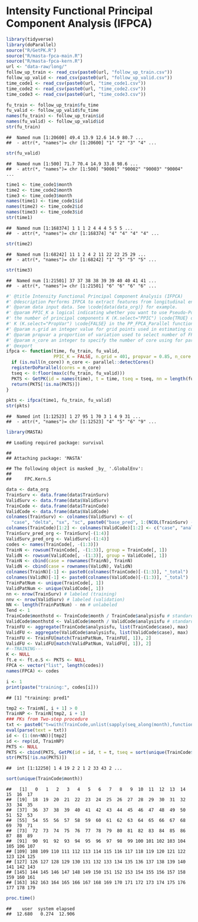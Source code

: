 Intensity Functional Principal Component Analysis (IFPCA)
================

``` r
library(tidyverse)
library(doParallel)
source("R/GetPK.R")
source("R/masta-fpca-main.R")
source("R/masta-fpca-kern.R")
url <- "data-raw/long/"
follow_up_train <- read_csv(paste0(url, "follow_up_train.csv"))
follow_up_valid <- read_csv(paste0(url, "follow_up_valid.csv"))
time_code1 <- read_csv(paste0(url, "time_code1.csv"))
time_code2 <- read_csv(paste0(url, "time_code2.csv"))
time_code3 <- read_csv(paste0(url, "time_code3.csv"))
```

``` r
fu_train <- follow_up_train$fu_time
fu_valid <- follow_up_valid$fu_time
names(fu_train) <- follow_up_train$id
names(fu_valid) <- follow_up_valid$id
str(fu_train)
```

    ##  Named num [1:20600] 49.4 13.9 12.6 14.9 80.7 ...
    ##  - attr(*, "names")= chr [1:20600] "1" "2" "3" "4" ...

``` r
str(fu_valid)
```

    ##  Named num [1:500] 71.7 70.4 14.9 33.8 98.6 ...
    ##  - attr(*, "names")= chr [1:500] "90001" "90002" "90003" "90004" ...

``` r
time1 <- time_code1$month
time2 <- time_code2$month
time3 <- time_code3$month
names(time1) <- time_code1$id
names(time2) <- time_code2$id
names(time3) <- time_code3$id
str(time1)
```

    ##  Named num [1:168374] 1 1 1 2 4 4 4 5 5 5 ...
    ##  - attr(*, "names")= chr [1:168374] "4" "4" "4" "4" ...

``` r
str(time2)
```

    ##  Named num [1:68242] 11 1 2 4 2 11 22 22 25 29 ...
    ##  - attr(*, "names")= chr [1:68242] "1" "5" "5" "5" ...

``` r
str(time3)
```

    ##  Named num [1:21501] 37 37 38 38 39 39 40 40 41 41 ...
    ##  - attr(*, "names")= chr [1:21501] "6" "6" "6" "6" ...

``` r
#' @title Intensity Functional Principal Component Analysis (IFPCA)
#' @description Performs IFPCA to extract features from longitudinal encounter data.
#' @param data input data. See \code{data(data_org)} for example.
#' @param PPIC_K a logical indicating whether you want to use Pseudo-Poisson Information Criterion to choose 
#' the number of principal components K (K.select="PPIC") \code{TRUE} or another criterion to choose 
#' K (K.select="PropVar") \code{FALSE} in the PP_FPCA_Parallel function (hidden). Default is \code{FALSE}.
#' @param n.grid an integer value for grid points used in estimating covariance function g. Default is \code{401}.
#' @param propvar a proportion of variation used to select number of FPCs. Default is \code{0.85}.
#' @param n_core an integer to specify the number of core using for parallel computing. 
#' @export
ifpca <- function(time, fu_train, fu_valid, 
                  PPIC_K = FALSE, n.grid = 401, propvar = 0.85, n_core = NULL) {
  if (is.null(n_core)) n_core <- parallel::detectCores()
  registerDoParallel(cores = n_core)    
  tseq <- 0:floor(max(c(fu_train, fu_valid)))
  PKTS <- GetPK(id = names(time), t = time, tseq = tseq, nn = length(fu_train))
  return(PKTS[!is.na(PKTS)])
}
```

``` r
pkts <- ifpca(time1, fu_train, fu_valid)
str(pkts)
```

    ##  Named int [1:12523] 1 27 95 1 70 3 1 4 9 31 ...
    ##  - attr(*, "names")= chr [1:12523] "4" "5" "6" "9" ...

``` r
library(MASTA)
```

    ## Loading required package: survival

    ## 
    ## Attaching package: 'MASTA'

    ## The following object is masked _by_ '.GlobalEnv':
    ## 
    ##     FPC.Kern.S

``` r
data <- data_org
TrainSurv <- data.frame(data$TrainSurv)
ValidSurv <- data.frame(data$ValidSurv)
TrainCode <- data.frame(data$TrainCode)
ValidCode <- data.frame(data$ValidCode)
colnames(TrainSurv) <- colnames(ValidSurv) <- c(
  "case", "delta", "sx", "sc", paste0("base_pred", 1:(NCOL(TrainSurv) - 4)))
colnames(TrainCode)[1:2] <- colnames(ValidCode)[1:2] <- c("case", "analysisfu")  
TrainSurv_pred_org <- TrainSurv[-(1:4)]
ValidSurv_pred_org <- ValidSurv[-(1:4)]  
codes <- names(TrainCode[, -(1:3)])
TrainN <- rowsum(TrainCode[, -(1:3)], group = TrainCode[, 1])
ValidN <- rowsum(ValidCode[, -(1:3)], group = ValidCode[, 1])
TrainN <- cbind(case = rownames(TrainN), TrainN)
ValidN <- cbind(case = rownames(ValidN), ValidN)  
colnames(TrainN)[-1] <- paste0(colnames(TrainCode)[-(1:3)], "_total")
colnames(ValidN)[-1] <- paste0(colnames(ValidCode)[-(1:3)], "_total")
TrainPatNum <- unique(TrainCode[, 1])
ValidPatNum <- unique(ValidCode[, 1])
nn <- nrow(TrainSurv) # labeled (training)
nnv <- nrow(ValidSurv) # labeled (validation)
NN <- length(TrainPatNum) - nn # unlabeled  
Tend <- 1
TrainCode$monthstd <- TrainCode$month / TrainCode$analysisfu # standardize follow up time
ValidCode$monthstd <- ValidCode$month / ValidCode$analysisfu # standardize follow up time 
TrainFU <- aggregate(TrainCode$analysisfu, list(TrainCode$case), max)  
ValidFU <- aggregate(ValidCode$analysisfu, list(ValidCode$case), max)
TrainFU <- TrainFU[match(TrainPatNum, TrainFU[, 1]), 2]
ValidFU <- ValidFU[match(ValidPatNum, ValidFU[, 1]), 2]
#--TRAINING---
K <- NULL
ft.e <- ft.e.S <- PKTS <- NULL
FPCA <- vector("list", length(codes))
names(FPCA) <- codes
```

``` r
i <- 1
print(paste("training:", codes[i]))
```

    ## [1] "training: pred1"

``` r
tmp2 <- TrainN[, i + 1] > 0
TrainNP <- TrainN[tmp2, i + 1]
### PKs from Two-step procedure
txt <- paste0("t=with(TrainCode,unlist(sapply(seq_along(month),function(j) rep(month[j],",codes[i],"[j]))))")
eval(parse(text = txt))
id <- (1:(nn+NN))[tmp2]
id <- rep(id, TrainNP)
PKTS <- NULL
PKTS <- cbind(PKTS, GetPK(id = id, t = t, tseq = sort(unique(TrainCode$month)), nn = nrow(TrainN)))    
str(PKTS[!is.na(PKTS)])
```

    ##  int [1:12250] 1 4 19 2 2 1 2 33 43 2 ...

``` r
sort(unique(TrainCode$month))
```

    ##   [1]   0   1   2   3   4   5   6   7   8   9  10  11  12  13  14  15  16  17
    ##  [19]  18  19  20  21  22  23  24  25  26  27  28  29  30  31  32  33  34  35
    ##  [37]  36  37  38  39  40  41  42  43  44  45  46  47  48  49  50  51  52  53
    ##  [55]  54  55  56  57  58  59  60  61  62  63  64  65  66  67  68  69  70  71
    ##  [73]  72  73  74  75  76  77  78  79  80  81  82  83  84  85  86  87  88  89
    ##  [91]  90  91  92  93  94  95  96  97  98  99 100 101 102 103 104 105 106 107
    ## [109] 108 109 110 111 112 113 114 115 116 117 118 119 120 121 122 123 124 125
    ## [127] 126 127 128 129 130 131 132 133 134 135 136 137 138 139 140 141 142 143
    ## [145] 144 145 146 147 148 149 150 151 152 153 154 155 156 157 158 159 160 161
    ## [163] 162 163 164 165 166 167 168 169 170 171 172 173 174 175 176 177 178 179

``` r
proc.time()
```

    ##    user  system elapsed 
    ##  12.680   0.274  12.906
